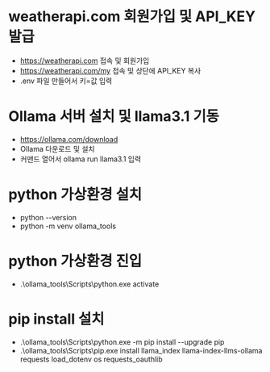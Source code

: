 # weatherapi.com 회원가입 및 API_KEY 발급
- https://weatherapi.com 접속 및 회원가입
- https://weatherapi.com/my 접속 및 상단에 API_KEY 복사
- .env 파일 만들어서 키=값 입력

# Ollama 서버 설치 및 llama3.1 기동
- https://ollama.com/download
- Ollama 다운로드 및 설치
- 커맨드 열어서 ollama run llama3.1 입력

# python 가상환경 설치
- python --version
- python -m venv ollama_tools

# python 가상환경 진입
- .\ollama_tools\Scripts\python.exe activate

# pip install 설치
- .\ollama_tools\Scripts\python.exe -m pip install --upgrade pip
- .\ollama_tools\Scripts\pip.exe install llama_index llama-index-llms-ollama requests  load_dotenv os requests_oauthlib